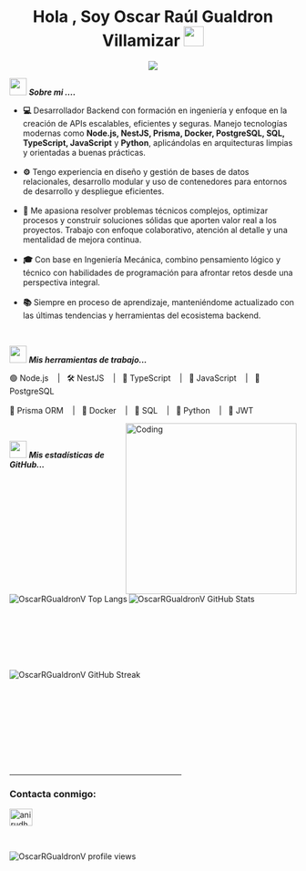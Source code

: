 <h1 align="center"><b>Hola , Soy Oscar Raúl Gualdron Villamizar </b><img src="https://media.giphy.com/media/hvRJCLFzcasrR4ia7z/giphy.gif" width="35"></h1>

<p align="center">
  <a href="https://github.com/OscarRGualdronV">
    <img src="https://readme-typing-svg.herokuapp.com?font=Fira+Code&weight=500&size=22&duration=4000&pause=1000&color=00F7EF&center=true&vCenter=true&width=950&height=70&lines=🚀+El+código+es+mi+forma+de+resolver+problemas.;💻+Desarrollador+Backend+con+enfoque+en+APIs+escalables.;⚙️+Node.js+%7C+NestJS+%7C+Prisma+%7C+PostgreSQL+%7C+Docker+%7C+TypeScript+%7C+Python" />
  </a>
</p>

<img src="https://media.giphy.com/media/iY8CRBdQXODJSCERIr/giphy.gif" width="30px">&nbsp;***Sobre mi ....***

<ul>
  <li><b>💻</b> Desarrollador Backend con formación en ingeniería y enfoque en la creación de APIs escalables, eficientes y seguras. Manejo tecnologías modernas como <b>Node.js, NestJS, Prisma, Docker, PostgreSQL, SQL, TypeScript, JavaScript</b> y <b>Python</b>, aplicándolas en arquitecturas limpias y orientadas a buenas prácticas.</li><br>
  <li><b>⚙️</b> Tengo experiencia en diseño y gestión de bases de datos relacionales, desarrollo modular y uso de contenedores para entornos de desarrollo y despliegue eficientes.</li><br>
  <li><b>🚀</b> Me apasiona resolver problemas técnicos complejos, optimizar procesos y construir soluciones sólidas que aporten valor real a los proyectos. Trabajo con enfoque colaborativo, atención al detalle y una mentalidad de mejora continua.</li><br>
  <li><b>🎓</b> Con base en Ingeniería Mecánica, combino pensamiento lógico y técnico con habilidades de programación para afrontar retos desde una perspectiva integral.</li><br>
  <li><b>📚</b> Siempre en proceso de aprendizaje, manteniéndome actualizado con las últimas tendencias y herramientas del ecosistema backend.</li>
</ul>

<br>

<img src="https://media.giphy.com/media/iY8CRBdQXODJSCERIr/giphy.gif" width="30px">&nbsp;***Mis herramientas de trabajo...***
<p align="left">

<p>
  🟢 Node.js &nbsp;&nbsp;&nbsp;|&nbsp;&nbsp; 🛠️ NestJS &nbsp;&nbsp;&nbsp;|&nbsp;&nbsp; 🧠 TypeScript &nbsp;&nbsp;&nbsp;|&nbsp;&nbsp; 🔵 JavaScript &nbsp;&nbsp;&nbsp;|&nbsp;&nbsp; 🐘 PostgreSQL<br><br>
  🧱 Prisma ORM &nbsp;&nbsp;&nbsp;|&nbsp;&nbsp; 🐳 Docker &nbsp;&nbsp;&nbsp;|&nbsp;&nbsp; 🧪 SQL &nbsp;&nbsp;&nbsp;|&nbsp;&nbsp; 🐍 Python &nbsp;&nbsp;&nbsp;|&nbsp;&nbsp; 🔐 JWT
</p>


<img align="right" alt="Coding" width="300" src="https://cdn.dribbble.com/users/1277312/screenshots/14733298/media/39b1045e593737587dd60e42c8422d1f.gif" >
<br>

<img src="https://media.giphy.com/media/iY8CRBdQXODJSCERIr/giphy.gif" width="30px">&nbsp;***Mis estadísticas de GitHub...***
<p align="left">
  
<p><img align="left" src="https://github-readme-stats.vercel.app/api/top-langs?username=OscarRGualdronV&show_icons=true&theme=dark&locale=en&layout=compact" alt="OscarRGualdronV Top Langs" /></p>

<br><br><br><br><br><br><br><br>
<p>&nbsp;<img align="left" src="https://github-readme-stats.vercel.app/api?username=OscarRGualdronV&show_icons=true&theme=dark&locale=en" alt="OscarRGualdronV GitHub Stats" /></p>
<br><br><br><br><br><br><br><br>

<p><img align="left" src="https://github-readme-streak-stats.herokuapp.com/?user=OscarRGualdronV&theme=dark" alt="OscarRGualdronV GitHub Streak" /></p>
<br><br><br><br><br><br><br><br><br><br>
<hr width="60%" >
<h3 align="left">Contacta conmigo:</h3>
<p align="left">
<a href="www.linkedin.com/in/oscar-raul-gauldron-villamizar" target="blank"><img align="center" src="https://raw.githubusercontent.com/rahuldkjain/github-profile-readme-generator/master/src/images/icons/Social/linked-in-alt.svg" alt="anirudh-rai-072732220" height="30" width="40" /></a>
</p>
<br>
<p align="left"> <img src="https://komarev.com/ghpvc/?username=OscarRGualdronV&label=Profile%20views&color=0e75b6&style=flat" alt="OscarRGualdronV profile views" /> </p>
